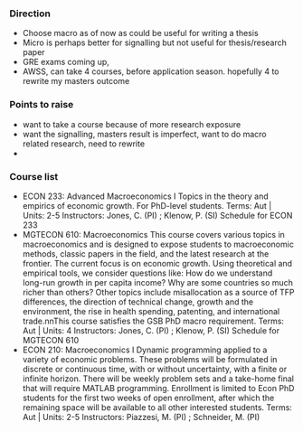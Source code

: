 ### Direction
- Choose macro as of now as could be useful for writing a thesis
- Micro is perhaps better for signalling but not useful for thesis/research paper
- GRE exams coming up, 
- AWSS, can take 4 courses, before application season. hopefully 4 to rewrite my masters outcome 

### Points to raise 
- want to take a course because of more research exposure
- want the signalling, masters result is imperfect, want to do macro related research, need to rewrite
- 

### Course list 
- ECON 233: Advanced Macroeconomics I
Topics in the theory and empirics of economic growth. For PhD-level students.
Terms: Aut | Units: 2-5
Instructors: Jones, C. (PI) ; Klenow, P. (SI)
Schedule for ECON 233
- MGTECON 610: Macroeconomics
This course covers various topics in macroeconomics and is designed to expose students to macroeconomic methods, classic papers in the field, and the latest research at the frontier. The current focus is on economic growth. Using theoretical and empirical tools, we consider questions like: How do we understand long-run growth in per capita income? Why are some countries so much richer than others? Other topics include misallocation as a source of TFP differences, the direction of technical change, growth and the environment, the rise in health spending, patenting, and international trade.nnThis course satisfies the GSB PhD macro requirement.
Terms: Aut | Units: 4
Instructors: Jones, C. (PI) ; Klenow, P. (SI)
Schedule for MGTECON 610
- ECON 210: Macroeconomics I
Dynamic programming applied to a variety of economic problems. These problems will be formulated in discrete or continuous time, with or without uncertainty, with a finite or infinite horizon. There will be weekly problem sets and a take-home final that will require MATLAB programming. Enrollment is limited to Econ PhD students for the first two weeks of open enrollment, after which the remaining space will be available to all other interested students.
Terms: Aut | Units: 2-5
Instructors: Piazzesi, M. (PI) ; Schneider, M. (PI)
